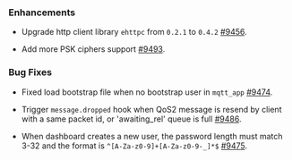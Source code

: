 ### Enhancements

- Upgrade http client library `ehttpc` from `0.2.1` to `0.4.2` [#9456](https://github.com/emqx/emqx/pull/9456).

- Add more PSK ciphers support [#9493](https://github.com/emqx/emqx/pull/9493).

### Bug Fixes

- Fixed load bootstrap file when no bootstrap user in `mqtt_app` [#9474](https://github.com/emqx/emqx/pull/9474).

- Trigger `message.dropped` hook when QoS2 message is resend by client with a same packet id, or 'awaiting_rel' queue is full [#9486](https://github.com/emqx/emqx/pull/9486).

- When dashboard creates a new user, the password length must match 3-32 and the format is `^[A-Za-z0-9]+[A-Za-z0-9-_]*$` [#9475](https://github.com/emqx/emqx-enterprise/pull/9475).
